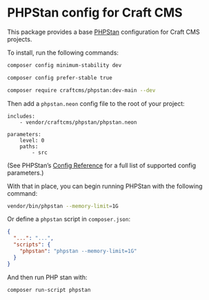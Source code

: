 # PHPStan config for Craft CMS

This package provides a base [PHPStan](https://github.com/phpstan/phpstan) configuration for Craft CMS projects.

To install, run the following commands:

```sh
composer config minimum-stability dev
```

```sh
composer config prefer-stable true
```

```sh
composer require craftcms/phpstan:dev-main --dev
```

Then add a `phpstan.neon` config file to the root of your project:

```neon
includes:
    - vendor/craftcms/phpstan/phpstan.neon

parameters:
    level: 0
    paths:
        - src
```

(See PHPStan’s [Config Reference](https://phpstan.org/config-reference) for a full list of supported config parameters.)

With that in place, you can begin running PHPStan with the following command:

```sh
vendor/bin/phpstan --memory-limit=1G
```

Or define a `phpstan` script in `composer.json`:

```json
{
  "...": "...",
  "scripts": {
    "phpstan": "phpstan --memory-limit=1G"
  }
}
```

And then run PHP stan with:

```sh
composer run-script phpstan
```
